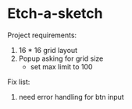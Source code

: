 # Etch-a-sketch
Project requirements:
1. 16 * 16 grid layout
2. Popup asking for grid size
    - set max limit to 100

Fix list:
1. need error handling for btn input 